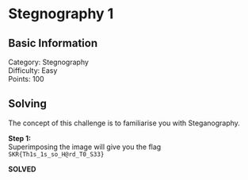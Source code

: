 # Stegnography 1

## Basic Information
Category: Stegnography    
Difficulty: Easy  
Points: 100  

## Solving
The concept of this challenge is to familiarise you with Steganography.   
  
**Step 1:**  
Superimposing the image will give you the flag  
```SKR{Th1s_1s_so_H@rd_T0_S33}```

**SOLVED**  
